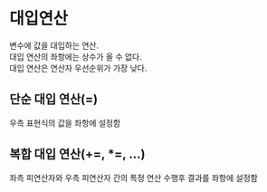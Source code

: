 대입연산
=======
변수에 값을 대입하는 연산.  
대입 연산의 좌항에는 상수가 올 수 없다.  
대입 연산은 연산자 우선순위가 가장 낮다.  

## 단순 대입 연산(=)
우측 표현식의 값을 좌항에 설정함

## 복합 대입 연산(+=, *=, ...)
좌측 피연산자와 우측 피연산자 간의 특정 연산 수행후 결과를 좌항에 설정함